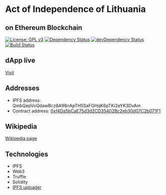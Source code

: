 # Act of Independence of Lithuania
## on Ethereum Blockchain

[![License: GPL v3](https://img.shields.io/badge/License-GPL%20v3-blue.svg)](https://www.gnu.org/licenses/gpl-3.0)
[![Dependency Status](https://david-dm.org/powerpiper/actofindependence.svg)](https://david-dm.org/powerpiper/actofindependence)
[![devDependency Status](https://david-dm.org/powerpiper/actofindependence/dev-status.svg)](https://david-dm.org/powerpiper/actofindependence/?type=dev)
[![Build Status](https://travis-ci.org/powerpiper/actofindependence.svg?branch=master)](https://travis-ci.org/powerpiper/actofindependence)

## dApp live

[Visit](https://act.identiform.com)

## Addresses

* IPFS address: QmbQepVoQdawBcz8A98nApTH5SaFGHqK6pTKi2eYK3DvAm
* Contract address: [0xf4Da5bCaE75d3d2CD35402Bc2eb30d07C2b071F1](https://etherscan.io/address/0xf4Da5bCaE75d3d2CD35402Bc2eb30d07C2b071F1)

## Wikipedia

[Wikipedia page](https://en.wikipedia.org/wiki/Act_of_Independence_of_Lithuania)

## Technologies

* IPFS
* Web3
* Truffle
* Solidity
* [IPFS uploader](https://github.com/powerpiper/ipfs-uploader)
